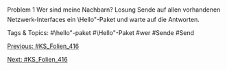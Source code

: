 Problem 1
Wer sind meine Nachbarn?
Losung
Sende auf allen vorhandenen Netzwerk-Interfaces ein \Hello"-Paket und warte auf
die Antworten.

   Tags & Topics:
   #\hello"-paket
   #\Hello"-Paket
   #wer
   #Sende
   #Send

[Previous: #KS_Folien_416](KS_Folien_416.md)

[Next: #KS_Folien_416](KS_Folien_416.md)